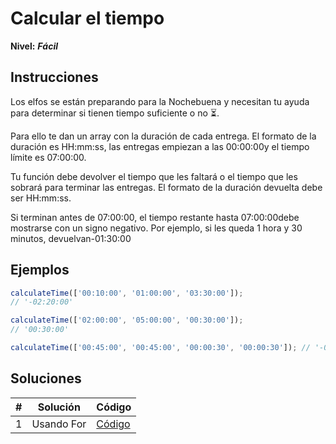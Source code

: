 # Calcular el tiempo

**Nivel:** **_Fácil_**

## Instrucciones

Los elfos se están preparando para la Nochebuena y necesitan tu ayuda para determinar si tienen tiempo suficiente o no ⏳.

Para ello te dan un array con la duración de cada entrega. El formato de la duración es HH:mm:ss, las entregas empiezan a las 00:00:00y el tiempo límite es 07:00:00.

Tu función debe devolver el tiempo que les faltará o el tiempo que les sobrará para terminar las entregas. El formato de la duración devuelta debe ser HH:mm:ss.

Si terminan antes de 07:00:00, el tiempo restante hasta 07:00:00debe mostrarse con un signo negativo. Por ejemplo, si les queda 1 hora y 30 minutos, devuelvan-01:30:00

## Ejemplos

```js
calculateTime(['00:10:00', '01:00:00', '03:30:00']);
// '-02:20:00'

calculateTime(['02:00:00', '05:00:00', '00:30:00']);
// '00:30:00'

calculateTime(['00:45:00', '00:45:00', '00:00:30', '00:00:30']); // '-05:29:00'
```

## Soluciones

| #   | Solución   | Código                    |
| --- | ---------- | ------------------------- |
| 1   | Usando For | [Código](./solution01.js) |
